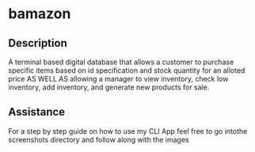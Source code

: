 # bamazon

## Description

A terminal based digital database that allows a customer to purchase specific items based on id specification and stock quantity for an alloted price AS WELL AS allowing a manager to view inventory, check low inventory, add inventory, and generate new products for sale.

## Assistance 

For a step by step guide on how to use my CLI App feel free to go intothe screenshots directory and follow along with the images